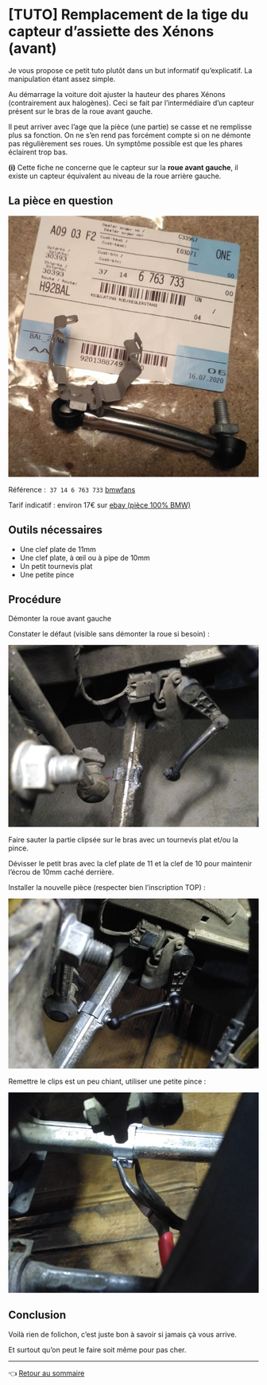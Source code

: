# [TUTO] Remplacement de la tige du capteur d’assiette des Xénons (avant)

Je vous propose ce petit tuto plutôt dans un but informatif qu’explicatif. La manipulation étant assez simple.

Au démarrage la voiture doit ajuster la hauteur des phares Xénons (contrairement aux halogènes). Ceci se fait par l’intermédiaire d’un capteur présent sur le bras de la roue avant gauche.

Il peut arriver avec l’age que la pièce (une partie) se casse et ne remplisse plus sa fonction. On ne s’en rend pas forcément compte si on ne démonte pas régulièrement ses roues. Un symptôme possible est que les phares éclairent trop bas.

**(i)** Cette fiche ne concerne que le capteur sur la **roue avant gauche**, il existe un capteur équivalent au niveau de la roue arrière gauche.

## La pièce en question

![bras](../images/capteur_assiette/bras_capteur_assiette.jpg)

Référence :  `37 14 6 763 733` [bmwfans](http://fr.bmwfans.info/parts-catalog/E87/Europe/130i-N52/L-N/jan2006/browse/front_axle/headlight_vertical_aim_control_sensor)

Tarif indicatif : environ 17€ sur [ebay (pièce 100% BMW)](https://www.ebay.fr/itm/NEW-GENUINE-BMW-1-3-X1-SERIES-E87-E90-E84-AND-MORE-FRONT-ADJUST-ROD-37146763733/272583368032?ssPageName=STRK%3AMEBIDX%3AIT&_trksid=p2060353.m2749.l2649)

## Outils nécessaires

- Une clef plate de 11mm
- Une clef plate, à œil ou à pipe de 10mm
- Un petit tournevis plat
- Une petite pince

## Procédure

Démonter la roue avant gauche

Constater le défaut (visible sans démonter la roue si besoin) :

![bras](../images/capteur_assiette/bras_capteur_hs.jpg)

Faire sauter la partie clipsée sur le bras avec un tournevis plat et/ou la pince.

Dévisser le petit bras avec la clef plate de 11 et la clef de 10 pour maintenir l’écrou de 10mm caché derrière.

Installer la nouvelle pièce (respecter bien l’inscription TOP) :

![bras](../images/capteur_assiette/bras_capteur_ok.jpg)

Remettre le clips est un peu chiant, utiliser une petite pince :

![bras](../images/capteur_assiette/bras_capteur_clips.jpg)

## Conclusion

Voilà rien de folichon, c’est juste bon à savoir si jamais çà vous arrive.

Et surtout qu’on peut le faire soit même pour pas cher.

---
:point_left: [Retour au sommaire](../README.md#sommaire)

